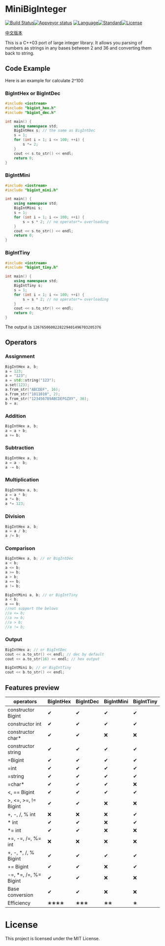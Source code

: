 # MiniBigInteger

[![Build Status]][Travis CI][![Appveyor status]][Appveyor] [![Language]](https://isocpp.org/)[![Standard]][Standard Cpp][![License]][MIT]

[中文版本](README_cn.md)

This is a C++03 port of large integer library. It allows you parsing of numbers as strings in any bases between 2 and 36 and converting them back to string.

## Code Example

Here is an example for calculate 2^100

### BigIntHex or BigIntDec

```c++
#include <iostream>
#include "bigint_hex.h"
#include "bigint_dec.h"

int main() {
    using namespace std;
    BigIntHex s; // the same as BigIntDec
    s = 1;
    for (int i = 1; i <= 100; ++i) {
        s *= 2;
    }
    cout << s.to_str() << endl;
    return 0;
}
```

### BigIntMini

```c++
#include <iostream>
#include "bigint_mini.h"

int main() {
    using namespace std;
    BigIntMini s;
    s = 1;
    for (int i = 1; i <= 100; ++i) {
        s = s * 2; // no operator*= overloading
    }
    cout << s.to_str() << endl;
    return 0;
}
```

### BigIntTiny

```c++
#include <iostream>
#include "bigint_tiny.h"

int main() {
    using namespace std;
    BigIntTiny s;
    s = 1;
    for (int i = 1; i <= 100; ++i) {
        s = s * 2; // no operator*= overloading
    }
    cout << s.to_str() << endl;
    return 0;
}
```

The output is `1267650600228229401496703205376`

## Operators

### Assignment

```c++
BigIntHex a, b;
a = 123;
a = "123";
a = std::string("123");
a.set(123);
a.from_str("ABCDEF", 16);
a.from_str("1011010", 2);
a.from_str("123456789ABCDEFGZXY", 36);
b = a;
```

### Addition

```c++
BigIntHex a, b;
a = a + b;
a += b;
```

### Subtraction

```c++
BigIntHex a, b;
a = a - b;
a -= b;
```

### Multiplication

```c++
BigIntHex a, b;
a = a * b;
a *= b;
a *= 123;
```

### Division

```c++
BigIntHex a, b;
a = a / b;
a /= b;
```

### Comparison

```c++
BigIntHex a, b; // or BigIntDec
a < b;
a <= b;
a >= b;
a > b;
a == b;
a != b;
```

```c++
BigIntMini a, b; // or BigIntTiny
a < b;
a == b;
//not support the belows
//a <= b;
//a >= b;
//a > b;
//a != b;
```

### Output

```c++
BigIntHex a; // or BigIntDec
cout << a.to_str() << endl; // dec by default
cout << a.to_str(16) << endl; // hex output

BigIntMini b; // or BigIntTiny
cout << b.to_str() << endl;
```

## Features preview

|operators|BigIntHex|BigIntDec|BigIntMini|BigIntTiny|
|--------|---------|---------|---------|---------|
| constructor Bigint|✔|✔|✔|✔|
| constructor int|✔|✔|✔|✔|
| constructor char*|✔|✔|❌|❌|
| constructor string|✔|✔|✔|✔|
| =Bigint|✔|✔|✔|✔|
| =int   |✔|✔|✔|✔|
| =string|✔|✔|✔|✔|
| =char* |✔|✔|✔|❌|
| \<, == Bigint |✔|✔|✔|✔|
| \>, <=, >=, != Bigint |✔|✔|❌|❌|
| +, -, /, % int |❌|❌|❌|✔|
| * int |✔|✔|❌|✔|
| *= int |✔|✔|❌|❌|
| +=, -=, /=, %= int |❌|❌|❌|❌|
| +, -, *, /, % Bigint|✔|✔|✔|✔|
| += Bigint|✔|✔|❌|✔|
| -=, *=, /=, %= Bigint|✔|✔|❌|❌|
| Base conversion|✔|✔|❌|❌|
| Efficiency|✬✬✬✬|✬✬✬|✬✬|✬|

# License

This project is licensed under the MIT License.

[Build Status]:     https://travis-ci.com/Baobaobear/MiniBigInteger.svg?branch=main
[Travis CI]:        https://travis-ci.com/Baobaobear/MiniBigInteger
[Appveyor status]:  https://ci.appveyor.com/api/projects/status/yeu4tqao2ri3bc07?svg=true
[Appveyor]:         https://ci.appveyor.com/project/Baobaobear/minibiginteger
[Language]:         https://img.shields.io/badge/language-C++-blue.svg
[Standard]:         https://img.shields.io/badge/C++-11-orange.svg
[Standard Cpp]:     https://en.wikipedia.org/wiki/C%2B%2B#Standardization
[License]:          https://img.shields.io/badge/license-MIT-blue.svg
[MIT]:              https://opensource.org/licenses/MIT
